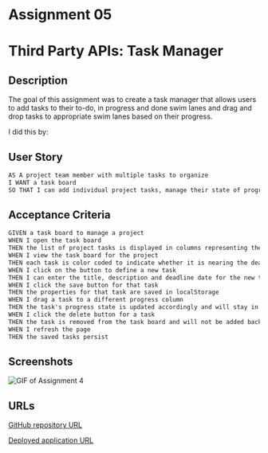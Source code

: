# Assignment 05

# Third Party APIs: Task Manager

## Description

The goal of this assignment was to create a task manager that allows users to add tasks to their to-do, in progress and done swim lanes and drag and drop tasks to appropriate swim lanes based on their progress.

I did this by:

## User Story

```md
AS A project team member with multiple tasks to organize
I WANT a task board
SO THAT I can add individual project tasks, manage their state of progress and track overall project progress accordingly
```

## Acceptance Criteria

```md
GIVEN a task board to manage a project
WHEN I open the task board
THEN the list of project tasks is displayed in columns representing the task progress state (Not Yet Started, In Progress, Completed)
WHEN I view the task board for the project
THEN each task is color coded to indicate whether it is nearing the deadline (yellow) or is overdue (red)
WHEN I click on the button to define a new task
THEN I can enter the title, description and deadline date for the new task into a modal dialog
WHEN I click the save button for that task
THEN the properties for that task are saved in localStorage
WHEN I drag a task to a different progress column
THEN the task's progress state is updated accordingly and will stay in the new column after refreshing
WHEN I click the delete button for a task
THEN the task is removed from the task board and will not be added back after refreshing
WHEN I refresh the page
THEN the saved tasks persist
```

## Screenshots

![GIF of Assignment 4](./assets/Assignment%204%20GIF.gif)

## URLs

[GitHub repository URL](https://github.com/DalyaKablawi/my-blog)

[Deployed application URL](https://dalyakablawi.github.io/my-blog/)

